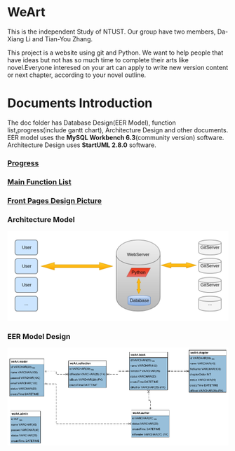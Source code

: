 # WeArt
This is the independent Study of NTUST. Our group have two members, Da-Xiang Li and Tian-You Zhang.

This project is a website using git and Python. We want to help people that have ideas but not has so much time to complete their arts like novel.Everyone interesed on your art can apply to write new version content or next chapter, according to your novel outline.



# Documents Introduction
The doc folder has Database Design(EER Model), function list,progress(include gantt chart), Architecture Design and other documents. EER model uses the **MySQL Workbench 6.3**(community version) software. Architecture Design uses **StartUML 2.8.0** software.

### [Progress](./doc/main-function-list.md)  
### [Main Function List](./doc/main-function-list.md)  
### [Front Pages Design Picture](./doc/front_end_design)  

### Architecture Model
![Architecture Model](./doc/architecture.png)

### EER Model Design
![EER Model Design Picture](./doc/database/eer-model.png)
